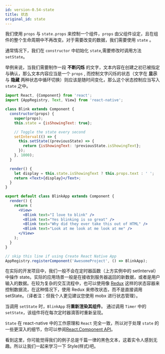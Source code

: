 ```yaml
---
id: version-0.54-state
title: 状态
original_id: state
---
```


我们使用 `props` 与 `state.props` 来控制一个组件，`props` 由父组件设定，且在组件的整个生命周期中不再改变。对于需要改变的数据，我们需要使用 `state` 。

通常情况下，我们在 `constructor` 中初始化 `state`,需要修改时调用方法 `setState`。

举例来说，当我们需要制作一段 **不断闪烁** 的文字，文本内容在创建之初已被指定与确认，那么文本内容应当是一个 `props` , 而控制文字闪烁的状态（文字在 **显示** 与 **隐藏** 两种状态中循环切换）则应该是随时间变化，那么这个状态控制应当写入 `state` 之中。

```jsx
import React, {Component} from 'react';
import {AppRegistry, Text, View} from 'react-native';

class Blink extends Component {
  constructor(props) {
    super(props);
    this.state = {isShowingText: true};

    // Toggle the state every second
    setInterval(() => {
      this.setState((previousState) => {
        return {isShowingText: !previousState.isShowingText};
      });
    }, 1000);
  }

  render() {
    let display = this.state.isShowingText ? this.props.text : ' ';
    return <Text>{display}</Text>;
  }
}

export default class BlinkApp extends Component {
  render() {
    return (
      <View>
        <Blink text="I love to blink" />
        <Blink text="Yes blinking is so great" />
        <Blink text="Why did they ever take this out of HTML" />
        <Blink text="Look at me look at me look at me" />
      </View>
    );
  }
}

// skip this line if using Create React Native App
AppRegistry.registerComponent('AwesomeProject', () => BlinkApp);
```

在实际的开发项目中，我们一般不会在定时器函数（上方实例中的 setInterval）中操作 state。实际的应用场景一般是在接收到服务器返回的新数据，或者是用户输入的数据。在较为复杂的交互流程中，也可以使用像 [Redux](https://redux.js.org/) 这样的状态容器来控制数据流，在这种情况下，使用 Redux 来修改状态，而不是直接调用 setState。（译者注：但我个人更见建议您使用 mobx 进行状态管理）。

当调用 `setState` 时，`BlinkApp` 将**重新渲染其组件**。 通过调用 `Timer` 中的 `setState`，该组件将在每次定时器滴答时重新呈现。

`State` 在 react-native 中的工作原理和 `React` 完全一致，所以对于处理 `state` 的一些更深入的细节，你可以参阅[React.Component API](https://reactjs.org/docs/react-component.html#setstate)。

看到这里，你可能觉得我们的例子总是千篇一律的黑色文本，这着实令人感到无趣。所以让我们一起来学习一下 Style(样式)吧。
